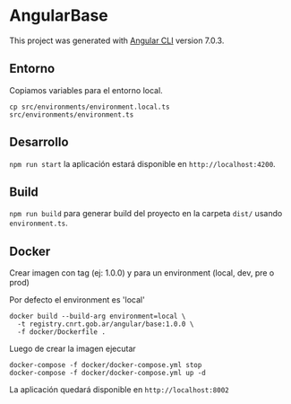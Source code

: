 # AngularBase

This project was generated with [Angular CLI](https://github.com/angular/angular-cli) version 7.0.3.

## Entorno

Copiamos variables para el entorno local.

`cp src/environments/environment.local.ts src/environments/environment.ts`  

## Desarrollo

`npm run start` la aplicación estará disponible en `http://localhost:4200`.

## Build

`npm run build` para generar build del proyecto en la carpeta `dist/` usando `environment.ts`.

## Docker

Crear imagen con tag (ej: 1.0.0) y para 
un environment (local, dev, pre o prod)

Por defecto el environment es 'local' 
```
docker build --build-arg environment=local \
  -t registry.cnrt.gob.ar/angular/base:1.0.0 \
  -f docker/Dockerfile .
```

Luego de crear la imagen ejecutar
```
docker-compose -f docker/docker-compose.yml stop
docker-compose -f docker/docker-compose.yml up -d
```

La aplicación quedará disponible en `http://localhost:8002`
